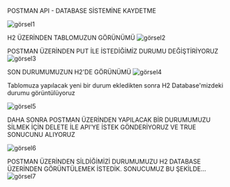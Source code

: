 
POSTMAN API - DATABASE SİSTEMİNE KAYDETME

![görsel1](https://user-images.githubusercontent.com/73720725/198850266-bcbd4efd-d281-4e46-be78-3b4bf850195a.png)


H2 ÜZERİNDEN TABLOMUZUN GÖRÜNÜMÜ
![görsel2](https://user-images.githubusercontent.com/73720725/198850294-bd945731-5254-4491-963d-e70ccdf3e221.png)


POSTMAN ÜZERİNDEN PUT İLE İSTEDİĞİMİZ DURUMU DEĞİŞTİRİYORUZ
![görsel3](https://user-images.githubusercontent.com/73720725/198850302-9c75def2-e43f-4d4e-bae0-96d4fd014f97.png)


SON DURUMUMUZUN H2'DE GÖRÜNÜMÜ
![görsel4](https://user-images.githubusercontent.com/73720725/198850320-15e904ae-ebaa-4c25-bcda-9728819f46d9.png)


Tablomuza yapılacak yeni bir durum ekledikten sonra H2 Database'mizdeki durumu görüntülüyoruz

![görsel5](https://user-images.githubusercontent.com/73720725/198850650-aa26bc6a-de5e-45fb-a11e-6e639180dea7.png)


DAHA SONRA POSTMAN ÜZERİNDEN YAPILACAK BİR DURUMUMUZU SİLMEK İÇİN DELETE İLE API'YE İSTEK GÖNDERİYORUZ VE TRUE SONUCUNU ALIYORUZ

![görsel6](https://user-images.githubusercontent.com/73720725/198850579-e52a09be-1f72-4fc9-bcc7-bcdfb9532e2d.png)


POSTMAN ÜZERİNDEN SİLDİĞİMİZİ DURUMUMUZU H2 DATABASE ÜZERİNDEN GÖRÜNTÜLEMEK İSTEDİK. SONUCUMUZ BU ŞEKİLDE...
![görsel7](https://user-images.githubusercontent.com/73720725/198850626-2c5bfe56-3f51-4ea7-aaa5-8f6d983cc607.png)
